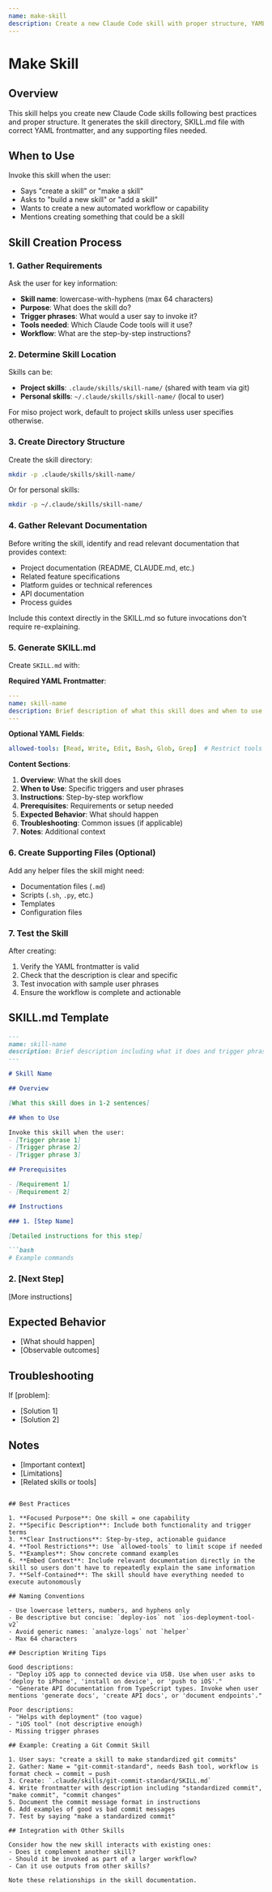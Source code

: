 ```yaml
---
name: make-skill
description: Create a new Claude Code skill with proper structure, YAML frontmatter, and documentation. Use when user asks to "create a skill", "make a skill", "build a new skill", or "add a skill".
---
```


# Make Skill

## Overview

This skill helps you create new Claude Code skills following best practices and proper structure. It generates the skill directory, SKILL.md file with correct YAML frontmatter, and any supporting files needed.

## When to Use

Invoke this skill when the user:
- Says "create a skill" or "make a skill"
- Asks to "build a new skill" or "add a skill"
- Wants to create a new automated workflow or capability
- Mentions creating something that could be a skill

## Skill Creation Process

### 1. Gather Requirements

Ask the user for key information:
- **Skill name**: lowercase-with-hyphens (max 64 characters)
- **Purpose**: What does the skill do?
- **Trigger phrases**: What would a user say to invoke it?
- **Tools needed**: Which Claude Code tools will it use?
- **Workflow**: What are the step-by-step instructions?

### 2. Determine Skill Location

Skills can be:
- **Project skills**: `.claude/skills/skill-name/` (shared with team via git)
- **Personal skills**: `~/.claude/skills/skill-name/` (local to user)

For miso project work, default to project skills unless user specifies otherwise.

### 3. Create Directory Structure

Create the skill directory:
```bash
mkdir -p .claude/skills/skill-name/
```

Or for personal skills:
```bash
mkdir -p ~/.claude/skills/skill-name/
```

### 4. Gather Relevant Documentation

Before writing the skill, identify and read relevant documentation that provides context:
- Project documentation (README, CLAUDE.md, etc.)
- Related feature specifications
- Platform guides or technical references
- API documentation
- Process guides

Include this context directly in the SKILL.md so future invocations don't require re-explaining.

### 5. Generate SKILL.md

Create `SKILL.md` with:

**Required YAML Frontmatter**:
```yaml
---
name: skill-name
description: Brief description of what this skill does and when to use it (max 1024 chars)
---
```

**Optional YAML Fields**:
```yaml
allowed-tools: [Read, Write, Edit, Bash, Glob, Grep]  # Restrict tools if needed
```

**Content Sections**:
1. **Overview**: What the skill does
2. **When to Use**: Specific triggers and user phrases
3. **Instructions**: Step-by-step workflow
4. **Prerequisites**: Requirements or setup needed
5. **Expected Behavior**: What should happen
6. **Troubleshooting**: Common issues (if applicable)
7. **Notes**: Additional context

### 6. Create Supporting Files (Optional)

Add any helper files the skill might need:
- Documentation files (`.md`)
- Scripts (`.sh`, `.py`, etc.)
- Templates
- Configuration files

### 7. Test the Skill

After creating:
1. Verify the YAML frontmatter is valid
2. Check that the description is clear and specific
3. Test invocation with sample user phrases
4. Ensure the workflow is complete and actionable

## SKILL.md Template

```markdown
---
name: skill-name
description: Brief description including what it does and trigger phrases
---

# Skill Name

## Overview

[What this skill does in 1-2 sentences]

## When to Use

Invoke this skill when the user:
- [Trigger phrase 1]
- [Trigger phrase 2]
- [Trigger phrase 3]

## Prerequisites

- [Requirement 1]
- [Requirement 2]

## Instructions

### 1. [Step Name]

[Detailed instructions for this step]

```bash
# Example commands
```

### 2. [Next Step]

[More instructions]

## Expected Behavior

- [What should happen]
- [Observable outcomes]

## Troubleshooting

If [problem]:
- [Solution 1]
- [Solution 2]

## Notes

- [Important context]
- [Limitations]
- [Related skills or tools]
```

## Best Practices

1. **Focused Purpose**: One skill = one capability
2. **Specific Description**: Include both functionality and trigger terms
3. **Clear Instructions**: Step-by-step, actionable guidance
4. **Tool Restrictions**: Use `allowed-tools` to limit scope if needed
5. **Examples**: Show concrete command examples
6. **Embed Context**: Include relevant documentation directly in the skill so users don't have to repeatedly explain the same information
7. **Self-Contained**: The skill should have everything needed to execute autonomously

## Naming Conventions

- Use lowercase letters, numbers, and hyphens only
- Be descriptive but concise: `deploy-ios` not `ios-deployment-tool-v2`
- Avoid generic names: `analyze-logs` not `helper`
- Max 64 characters

## Description Writing Tips

Good descriptions:
- "Deploy iOS app to connected device via USB. Use when user asks to 'deploy to iPhone', 'install on device', or 'push to iOS'."
- "Generate API documentation from TypeScript types. Invoke when user mentions 'generate docs', 'create API docs', or 'document endpoints'."

Poor descriptions:
- "Helps with deployment" (too vague)
- "iOS tool" (not descriptive enough)
- Missing trigger phrases

## Example: Creating a Git Commit Skill

1. User says: "create a skill to make standardized git commits"
2. Gather: Name = "git-commit-standard", needs Bash tool, workflow is format check → commit → push
3. Create: `.claude/skills/git-commit-standard/SKILL.md`
4. Write frontmatter with description including "standardized commit", "make commit", "commit changes"
5. Document the commit message format in instructions
6. Add examples of good vs bad commit messages
7. Test by saying "make a standardized commit"

## Integration with Other Skills

Consider how the new skill interacts with existing ones:
- Does it complement another skill?
- Should it be invoked as part of a larger workflow?
- Can it use outputs from other skills?

Note these relationships in the skill documentation.
